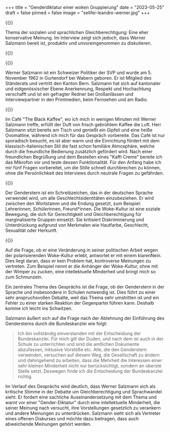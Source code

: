 +++
title = "Genderdiktatur einer woken Gruppierung"
date = "2023-05-25"
draft = false
pinned = false
image = "selifei-leandro-werner.jpg"
+++
<!--StartFragment-->

{{<lead>}}

Thema der sozialen und sprachlichen Gleichberechtigung: Eine eher konservative Meinung. Im Interview zeigt sich jedoch, dass Werner Salzmann bereit ist, produktiv und unvoreingenommen zu diskutieren.

{{<lead>}}

{{<box>}}

Werner Salzmann ist ein Schweizer Politiker der SVP und wurde am 5. November 1962 in Gurtendorf bei Wabern geboren. Er ist Mitglied des Ständerats und vertritt den Kanton Bern. Salzmann hat sich auf kantonaler und eidgenössischer Ebene Anerkennung, Respekt und Hochachtung verschafft und ist ein gefragter Redner bei Großanlässen und Interviewpartner in den Printmedien, beim Fernsehen und am Radio.

{{<box>}}

Im Café "The Black Kaffee", wo ich mich in wenigen Minuten mit Werner Salzmann treffe, erfüllt der Duft von frisch gebrühtem Kaffee die Luft. Herr Salzmann sitzt bereits am Tisch und genießt ein Gipfeli und eine heiße Ovomaltine, während ich mich für das Gespräch vorbereite. Das Café ist nur sporadisch besucht, es ist aber warm und die Einrichtung fördert mit dem klassisch-italienischen Stil die fast schon familiäre Atmosphäre, welche durch die freundliche Bedienung zusätzlich gefördert wird. Nach einer freundlichen Begrüßung und dem Bestellen eines "Kaffi Creme" bereite ich das Mikrofon vor und teste dessen Funktionalität. Für den Anfang habe ich mir fünf Fragen vorbereitet, um die Stille schnell durchbrechen zu können, ohne die Persönlichkeit des Interviews durch neutrale Fragen zu gefährden.

{{<box>}}

Der Genderstern ist ein Schreibzeichen, das in der deutschen Sprache verwendet wird, um alle Geschlechtsidentitäten einzubeziehen. Er wird zwischen den Wortstamm und die Endung gesetzt, zum Beispiel: Lehrer*innen, Schüler*innen, Freund*innen. Die Woke-Kultur ist eine soziale Bewegung, die sich für Gerechtigkeit und Gleichberechtigung für marginalisierte Gruppen einsetzt. Sie kritisiert Diskriminierung und Unterdrückung aufgrund von Merkmalen wie Hautfarbe, Geschlecht, Sexualität oder Herkunft.

{{<box>}}

Auf die Frage, ob er eine Veränderung in seiner politischen Arbeit wegen der polarisierenden Woke-Kultur erlebt, antwortet er mit einem klarenNein. Dies liegt daran, dass er kein Problem hat, kontroverse Meinungen zu vertreten. Zum Beispiel nennt er die Anhänger der Woke-Kultur, ohne mit der Wimper zu zucken, eine intellektuelle Minderheit und bringt mich so zum Schmunzeln.

Ein zentrales Thema des Gesprächs ist die Frage, ob der Genderstern in der Sprache und insbesondere in Schulen notwendig ist. Dies führt zu einer sehr anspruchsvollen Debatte, weil das Thema sehr umstritten ist und ein Fehler zu einer starken Reaktion der Gegenpartei führen kann. Deshalb komme ich leicht ins Schwitzen.

Salzmann äußert sich auf die Frage nach der Ablehnung der Einführung des Gendersterns durch die Bundeskanzlei wie folgt:

> Ich bin vollständig einverstanden mit der Entscheidung der Bundeskanzlei. Für mich gilt der Duden, und nach dem ist auch in der Schule zu unterrichten und sind die amtlichen Dokumente abzufassen, inklusive Vorstöße etc. Alle, die den Genderstern verwenden, versuchen auf diesem Weg, die Gesellschaft zu ändern und dahingehend zu arbeiten, dass die Mehrheit die Interessen einer sehr kleinen Minderheit nicht nur berücksichtigt, sondern an oberste Stelle setzt. Deswegen finde ich die Entscheidung der Bundeskanzlei richtig.

Im Verlauf des Gesprächs wird deutlich, dass Werner Salzmann sich als kritische Stimme in der Debatte um Gleichberechtigung und Sprachwandel sieht. Er fordert eine sachliche Auseinandersetzung mit dem Thema und warnt vor einer "Gender-Diktatur" durch eine intellektuelle Minderheit, die seiner Meinung nach versucht, ihre Vorstellungen gesetzlich zu verankern und andere Meinungen zu unterdrücken. Salzmann sieht sich als Vertreter eines offenen Diskurses und möchte dazu beitragen, dass auch abweichende Meinungen gehört werden.

<!--EndFragment-->